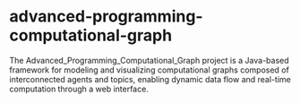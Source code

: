 # advanced-programming-computational-graph
The Advanced_Programming_Computational_Graph project is a Java-based framework for modeling and visualizing computational graphs composed of interconnected agents and topics, enabling dynamic data flow and real-time computation through a web interface.
